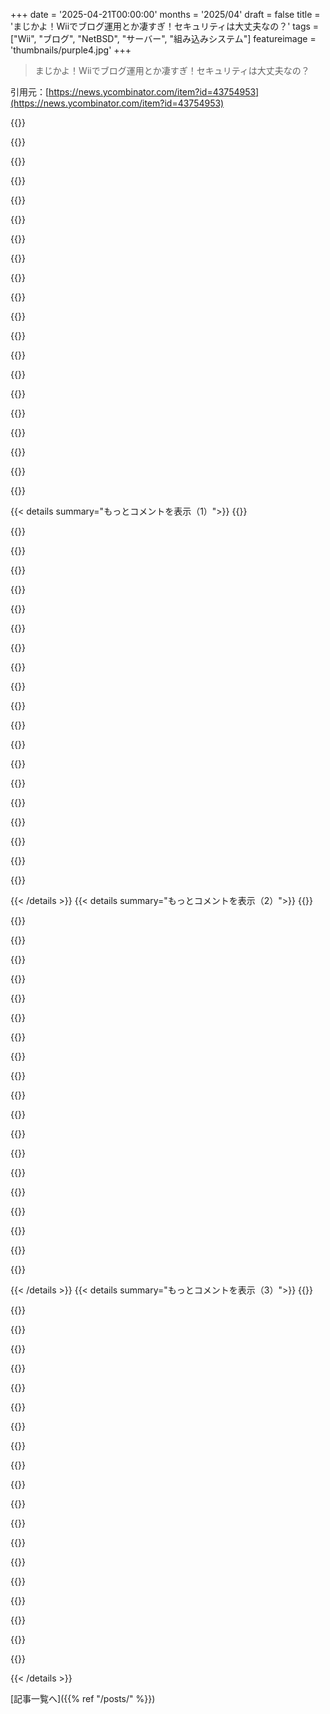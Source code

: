 +++
date = '2025-04-21T00:00:00'
months = '2025/04'
draft = false
title = 'まじかよ！Wiiでブログ運用とか凄すぎ！セキュリティは大丈夫なの？'
tags = ["Wii", "ブログ", "NetBSD", "サーバー", "組み込みシステム"]
featureimage = 'thumbnails/purple4.jpg'
+++

> まじかよ！Wiiでブログ運用とか凄すぎ！セキュリティは大丈夫なの？

引用元：[https://news.ycombinator.com/item?id=43754953](https://news.ycombinator.com/item?id=43754953)

{{<matomeQuote body="知らない人もいるかもだけど、「SSL Added and removed here!」の画像は、2013年にNSAからリークされた、Googleのデータセンター間の暗号化されてない通信を示す図が元ネタなんだって。[1]にソースあるよ。<br>[1] https://arstechnica.com/tech-policy/2013/10/new-docs-show-ns…" userName="tech234a" createdAt="2025-04-21T20:19:24" color="#38d3d3">}}

{{<matomeQuote body="昔、Top Secretの許可持ってて政府の仕事してた教授がいたんだけど、この件はまだ機密解除されてないから言えないんだって。でも授業で、これとそっくりの丸が二つ並んだ図を使って説明してて、気づいた人いたかな。" userName="easterncalculus" createdAt="2025-04-21T23:50:09" color="">}}

{{<matomeQuote body="アメリカ政府が潜水艦とか使ってアメリカ企業の通信をハッキングしてアメリカ国民をスパイしてたって考えると、ヤバすぎじゃない？しかも2013年に大騒ぎにならなかったのが信じられない。" userName="CobrastanJorji" createdAt="2025-04-22T00:44:51" color="">}}

{{<matomeQuote body="当時、明らかに法律破ってる政治家を訴えなかったことが、今の政治家が法律を完全に無視する時代につながったと思う。James Clapperが議会で嘘ついたのに、何の罰もなかったのも同じ。法律に意味がないってわかったから、政治家はやりたい放題になったんだよ。" userName="coldpie" createdAt="2025-04-22T13:14:09" color="#38d3d3">}}

{{<matomeQuote body="Watergate<br>Iran-Contragate<br>イラクのイエローケーキ<br>例はいっぱいあるよね。" userName="canuckintime" createdAt="2025-04-22T16:14:35" color="">}}

{{<matomeQuote body="その:¬)顔は、セキュリティ関連のチャンネルでカスタム絵文字として使うと最高。" userName="jsheard" createdAt="2025-04-21T21:15:54" color="">}}

{{<matomeQuote body="横向きバージョンもあるよ：˙ ͜ʟ˙" userName="indrora" createdAt="2025-04-23T01:54:59" color="">}}

{{<matomeQuote body="トップシークレットのラベルの下に、明らかに急いで書いた図があるのが笑える。" userName="_fat_santa" createdAt="2025-04-21T20:59:01" color="">}}

{{<matomeQuote body="ほとんどの人はどんなことでも軽く扱えると思う。[1]医療現場とか、もっとヤバい組織でも同じことが起きてる（第二次世界大戦の証言とか）。<br>[1] 経験則だけどね。" userName="RestartKernel" createdAt="2025-04-22T01:35:56" color="">}}

{{<matomeQuote body="デザイン面接みたい。" userName="pyfon" createdAt="2025-04-21T21:11:03" color="">}}

{{<matomeQuote body="SSL追加したり削除したりしてたんだって！<br>あとCloudFlareも！" userName="encom" createdAt="2025-04-21T21:48:18" color="">}}

{{<matomeQuote body="Cloudflareって昔は暗号化されてないバックエンドもサポートしてたけど、今はオリジンサーバーにもSSLを推奨してるよね。Cloudflare署名の「オリジン証明書」を使うこともあるけど、結局SSLだもんね。" userName="carlhjerpe" createdAt="2025-04-22T12:35:01" color="">}}

{{<matomeQuote body="そのシャツ、昔持ってたんだけど、どこ行っちゃったかなー。<br>https://philkast.com/2013/10/30/spying-tshirt.html" userName="conradev" createdAt="2025-04-22T02:35:50" color="">}}

{{<matomeQuote body="Wiiのステータスページ見てて一番驚いたのは、RAMが88MBしかないこと。SoCに24MB内蔵されてて、GDDR3が64MBだって。<br>ntpdがシステムメモリの15%も使ってたってことは、約13MBも使ってたってことだよね。時間サーバーの数を減らせば改善するかな？俺のシステムだと、debian poolから9個くらいのサーバーを追跡してるみたい。<br>XBox 360は当時でも512MBもあったのに、Wiiはすごいよね。" userName="spauka" createdAt="2025-04-22T01:01:37" color="#ff33a1">}}

{{<matomeQuote body="1995年頃の最初のNetBSDボックスを思い出すなー。4-8MBのRAMでメールサーバー、自作のウェブメールサーバー、複数のユーザーがログインしてMUDやIRCで遊んでたんだから。" userName="qingcharles" createdAt="2025-04-27T01:40:51" color="#ff33a1">}}

{{<matomeQuote body="＞NetBSDを再起動すると、NetBSDアプリだけじゃなくてコンソール全体が再起動して、カーネルパッチやシステムアップデートの後にWiiメニューに戻っちゃうんだよね。”<br>Priiloaderをインストールして、Homebrew ChannelかNetBSDの.dolファイルを自動起動するようにすれば回避できるよ。" userName="greeniskool" createdAt="2025-04-21T20:04:56" color="#45d325">}}

{{<matomeQuote body="24年以上前のプロジェクトを思い出した。誰かがGBA用のウェブサーバーを作ったんだよね。<br>当時は魔法みたいに思えて、よくそのサイトを見てたなー。<br>https://web.archive.org/web/20030204043536/http://fivemouse...." userName="janvdberg" createdAt="2025-04-22T05:24:37" color="">}}

{{<matomeQuote body="こういうのめっちゃ好き！昔、家のRobot Vacuumのdockerコンテナでブログをホストしてたんだよね。Vacuumがベッドの下に入ってwifi信号をロストして、アプタイムアラートが来るようになったから、まともなホストに変えたけど！" userName="kn100" createdAt="2025-04-22T01:47:26" color="#ff33a1">}}

{{<matomeQuote body="え、マジで？どうやったのかマジで教えてほしいんだけど！" userName="skiman10" createdAt="2025-04-22T03:01:56" color="#45d325">}}

{{<matomeQuote body="Wiiのhomebrewの経験からすると、小さいSDカードの信頼性の問題は、exploit後にUSB thumbdriveに交換すれば解決できるかも。ポートは2.0だけど、プロセッサがボトルネックになるだろうし。" userName="joseda-hg" createdAt="2025-04-21T19:09:28" color="#ff5733">}}

{{< details summary="もっとコメントを表示（1）">}}
{{<matomeQuote body="FYI。Photo Boothの代わりにQuicktime Playerで「新規ムービー収録」を使えば、画像の反転問題を解決できると思うよ。" userName="sadeshmukh" createdAt="2025-04-21T21:14:10" color="#ff5c5c">}}

{{<matomeQuote body="うん、OBSでもいいね。" userName="mattl" createdAt="2025-04-22T05:16:34" color="">}}

{{<matomeQuote body="＞macOSのPhoto Boothでキャプチャカード使ってたんだけど、ビデオフィードの反転を無効にできなかったんだよね。<br>OBSを使って。" userName="RockRobotRock" createdAt="2025-04-21T19:19:41" color="">}}

{{<matomeQuote body="Photo Booth使ってたのが意外だった。iOSデバイスみたいにQuickTime Playerで録画すると思ってた。" userName="macshome" createdAt="2025-04-21T20:25:36" color="">}}

{{<matomeQuote body="パフォーマンスは悪くないね。NintendoのTCPスタックを使ってないのは明らかだ。Wiiのはマジで酷かったから。" userName="jandrese" createdAt="2025-04-21T19:58:14" color="#45d325">}}

{{<matomeQuote body="Nintendoのネットワーキングは、どのゲーム機でもなぜかイマイチなんだよね。" userName="Starlevel004" createdAt="2025-04-21T21:22:08" color="">}}

{{<matomeQuote body="ニンテンドーのマイナーな機能に関わる、最高にひどい経験をしたことがあるんだ。<br>ネットワーキングっていうのはコンソールスタックのことだと思うけど、それなら経験あるよ…うん、マジで良くない。ウェブサービスも（10年以上前だから、今はマシになってるといいけど）マジで酷かった。<br>当時も今も思うのは、彼らはあんまり気にしてないみたいで、ゲームと差別化されたハードウェアでイノベーションを起こすことに集中してるってこと。<br>若い頃の俺は「時代遅れ」だって思ってたけど、今はリスペクトしてる。" userName="addisonj" createdAt="2025-04-21T22:13:50" color="#38d3d3">}}

{{<matomeQuote body="昔はNintendo Switchのために全てのUDPポートを開放しろって言ってたよね。今は1024から65535を開放しろって言うだけになった。" userName="goosedragons" createdAt="2025-04-21T22:45:50" color="">}}

{{<matomeQuote body="信じない人のためにソース：https://en-americas-support.nintendo.com/app/answers/detail/…<br>(「PCまたはスマートデバイスで」の4番目のポイント)" userName="tom1337" createdAt="2025-04-21T23:40:02" color="">}}

{{<matomeQuote body="＞当時も今も変わらないのは、彼らはあまり気にしていないように見えるってこと。ゲームと差別化されたハードウェアでイノベーションを起こすことに集中してるんだよね。＜br>そういうことを専門とする会社にネットワーク関連のニーズをアウトソースすればいいのにって思うよね。" userName="yellowapple" createdAt="2025-04-22T01:07:24" color="">}}

{{<matomeQuote body="優先順位を尊重するよ。最高のウェブサービスは必要なくて、マリオカートオンラインをプレイするのに十分であればいいんだから。" userName="SuperHeavy256" createdAt="2025-04-21T22:23:34" color="#ff33a1">}}

{{<matomeQuote body="興味深いね！当時何がそんなに酷かったのか、もっと詳しく教えてくれないかな？(Nintendoの弁護士は読まないで)" userName="hamish-b" createdAt="2025-04-21T23:02:21" color="">}}

{{<matomeQuote body="WiiのTCPスタックに割り当てられたメモリがすごく少なかったから、ほとんどウィンドウを開けなかったし、bandwidth delay productも小さかったんだよね。だから、ローカルネットワークとNintendoのサーバーに十分な帯域幅があっても、システムのアップデートに時間がかかったんだ。<br>サーバーの実装も悪くて、TCP PEPs[1]をサーバーの前に設置して、なんとか許容できるパフォーマンスを得たらしい。<br>WiiはFast Ethernet(100Mbps)ポートを最大限に活用できる計算能力とメモリを持ってるのに、設計上の問題で実際には1Mbpsも出せなかったんだ。システムのアップデートが大きくなるにつれて、この問題が深刻になってきてたんだよね。<br>[1] https://en.wikipedia.org/wiki/Performance-enhancing_proxy" userName="jandrese" createdAt="2025-04-22T02:16:35" color="#785bff">}}

{{<matomeQuote body="Wiiは専用のARMプロセッサ(コミュニティではIOSと呼ばれてる)で別のOSを実行してて、ディスクアクセス、内部/外部ストレージ、特にネットワークなど、デバイスの入出力の大部分を担当してたんだ。TCP/IPスタックは完全にそこで実装されてたんだよね。<br>IOSはメインCPUより弱いCPUで動作するけど、メインシステムのメモリの一部に(排他的に使用するために)アクセスできたんだ。でも、メインCPUで実行されてるゲームを邪魔しないように、通常は12〜16MBだったんだ(https://wiibrew.org/wiki/Memory_map)。<br>メインPPC CPUで実行されてるコードは、ほとんどのIO関連ハードウェアに直接アクセスできなかったんだ(GPU/ディスプレイ出力と有線コントローラーだけ)。だからLinuxポートもIOSを介してハードウェアアクセスをプロキシする必要があったんだ。でも、完全なブートプロセスをリバースエンジニアリングした後、特別なレジスタを介してフルアクセスを可能にする代替IOSを作成することができたんだ(https://wiibrew.org/wiki/MINI)。" userName="hueho" createdAt="2025-04-22T13:38:57" color="#ff33a1">}}

{{<matomeQuote body="＞当時も今も変わらないのは、彼らはあまり気にしていないように見えるってこと。ゲームと差別化されたハードウェアでイノベーションを起こすことに集中してるんだよね。＜br>マルチプレイヤーゲームでイノベーションを起こして、pingが100msくらいのwifiチップを搭載するのは、目標が矛盾してるように思える。" userName="Starlevel004" createdAt="2025-04-22T19:58:24" color="">}}

{{<matomeQuote body="WFCのコードはちょっと古いし、セキュリティも甘いんだよね。WiiのDNS設定を変更するだけでWFCゲーム(マリオカートWii)をプレイできるバグがあって…。証明書の特定のフィールドを設定すると、無効な証明書でもOKになっちゃうんだ。(これは韓国版で修正済)<br>もう一つは、ネットワークライブラリにバッファオーバーランによるRCEがあって、最初のメッセージの長さをチェックせずにデータをコピーしちゃうんだ。<br>だから、DNS設定を特定のDNSサーバーに変更してマリオカートWiiを起動するだけで、WFCサーバーへのDNSルックアップが行われ、不正な証明書の検証をパスして、エクスプロイトを含むメッセージを受信してゲームをパッチできるんだ。<br>WFCが終了して11年経っても、Wiiのゲーム(たぶんマリオカートWii)をオンラインでプレイできるんだよ。" userName="jkrejcha" createdAt="2025-04-21T20:55:28" color="#38d3d3">}}

{{<matomeQuote body="細かいことを言うようだけど、CaddyインスタンスをWiiに移動するか削除するまでは、ブログは完全にWiiでホストされてないよ！<br>ナイスワーク。" userName="bennydog224" createdAt="2025-04-21T19:29:52" color="">}}

{{<matomeQuote body="作者はTLSを無効にすればよかったのに！そうすれば、完全にWiiでホストされたウェブサイトになったのに！" userName="Wowfunhappy" createdAt="2025-04-21T20:15:02" color="">}}

{{<matomeQuote body="lol、rare wowfun sightingで嬉しくなった(nacho@atmosphirよりこんにちは)" userName="pedroslopez" createdAt="2025-04-21T20:42:17" color="">}}

{{<matomeQuote body="😊" userName="Wowfunhappy" createdAt="2025-04-22T10:54:26" color="">}}


{{< /details >}}
{{< details summary="もっとコメントを表示（2）">}}
{{<matomeQuote body="この投稿についてfediverseでライターが告知してたんだけど、それがフィードに流れてきてマジ笑った。" userName="OuterVale" createdAt="2025-04-22T01:35:44" color="#38d3d3">}}

{{<matomeQuote body="ハグされた。<br>もしかしたら次の投稿は「Blog is hosted on a Nintendo Wii (running Varnish)」って言うかもね。" userName="benwilber0" createdAt="2025-04-21T18:57:51" color="">}}

{{<matomeQuote body="ちょっと抵抗してるね。<br>https://blog.infected.systems/status/ でWiiがどんな感じかplaintextで見れるよ(もし動いてたら。ブログによると15分ごとに更新されるらしい)。<br>https://archive.is/6QvVA" userName="kotaKat" createdAt="2025-04-21T19:25:39" color="#ff5c5c">}}

{{<matomeQuote body="今のところちゃんと表示されるよ。" userName="codetrotter" createdAt="2025-04-21T19:02:15" color="">}}

{{<matomeQuote body="OPはこの瞬間のために準備してたんだね:<br>https://blog.infected.systems/posts/2024-12-04-hugs-of-death…" userName="beeandapenguin" createdAt="2025-04-21T23:02:13" color="#ff5733">}}

{{<matomeQuote body="＞https://blog.infected.systems/posts/2025-04-21-this-blog-is-…<br>WIIでウェブサーバーを動かすブログでこんなに正確に特定されるとは思わなかった。" userName="zoezoezoezoe" createdAt="2025-04-22T14:00:31" color="#785bff">}}

{{<matomeQuote body="https://web.archive.org/web/20250421184947/https://blog.infe…" userName="chandlerswift" createdAt="2025-04-21T19:25:40" color="">}}

{{<matomeQuote body="ロードアベレージがマジ低い(15分で0.06)のすごい。" userName="Bluecobra" createdAt="2025-04-21T20:12:40" color="#ff5733">}}

{{<matomeQuote body="ステータスページ、更新されてないみたいだけど…" userName="cactusplant7374" createdAt="2025-04-21T21:24:20" color="">}}

{{<matomeQuote body="更新頻度によるけど、ステータスページは15分おきにしか更新されないよ。<br>＞簡単なシェルスクリプトを組んで、crontabから15分おきに実行して、システムの統計情報をwebroot内の基本的なHTMLファイルに出力してるんだ。" userName="spauka" createdAt="2025-04-22T00:33:52" color="">}}

{{<matomeQuote body="もう一度確認したら、ちゃんと15分おきに更新されてるね。" userName="Bluecobra" createdAt="2025-04-22T00:35:18" color="">}}

{{<matomeQuote body="これはマジですごい。NESでも同じようなことってできると思う？例えばシンプルなCGIのウェブサイトとか。" userName="allegrotim" createdAt="2025-04-21T19:24:33" color="#ff33a1">}}

{{<matomeQuote body="残念ながら、有効なHTTPレスポンスができるようになる頃には、SNESというより、SNESに何かを接続したような状態になると思う。例えば、オリジナルのFamily Computer Network Systemのアドオンは、モデムとして機能するためだけでも、元のコンソールよりも多くのRAMとCPUパワーを搭載していた。ましてやCGIのような「基本的な」ことなんてね。<br>Wiiはおそらく、これに必要なハードウェアがすべて内蔵されている最初のNintendoコンソールだよ（Nintendo DSでも、RAM拡張パックをGBAスロットに接続せずにLinux + サーバーをメモリに収めることができるかどうかによっては可能かも）。" userName="zamadatix" createdAt="2025-04-21T19:34:56" color="#785bff">}}

{{<matomeQuote body="これは「チート」の線引きに関する興味深い哲学的な議論につながるね。NESはHTTPを処理できるだけの能力があると思う。私はWeb UI（とCGI）を備えた小型のマネージドネットワークスイッチを持っていて、それはスイッチASICに組み込まれた8051で動作している。それができるなら、NESでも不可能ではないと思う。難しいのはストレージとI/Oだ。<br>これは純粋に理論的な話だけど、6522を使ってSPIをbitbangすれば、SDカードとEthernetコントローラー（Wiznet W5500のようなチップ）を追加できる可能性がある。少量のSRAM（〜16/32Kbit）とローダーROMを追加すれば、カートリッジスロットだけでNESを汎用コンピュータにできる。必要に応じて、拡張スロットから割り込みを奪うこともできる。<br>W5500にはTCP/IPスタックが内蔵されているから、「チート」とみなされるかもしれないけど、個人的にはNESがサイトをホストしていると言ってもいいと思う。<br>6522を使ったSPIのBitbangingについてはこちら：https://wilsonminesco.com/6502primer/potpourri.html#BITBANG_..." userName="tyami94" createdAt="2025-04-22T01:49:07" color="#785bff">}}

{{<matomeQuote body="これは絶対に可能だと思う。https://mitxela.com/projects/kiloboot を思い出した。これはEthernetにENC28J60を使ってる。SPIのbitbangはかなり簡単にできると思う。メモリ空間にいくつかのアドレスを割り当ててバスと直接やり取りするようにすれば（もっと簡単にするために、別のシフトレジスタチップを使ってもいい）。画面への書き込みを諦めれば、Ethernet側で何かが起こるまで待機して、リクエストされたパスを読み取り、そのパスに対応するデータをROMから取り出して送り返せばいい。" userName="voidUpdate" createdAt="2025-04-22T08:10:29" color="#ff33a1">}}

{{<matomeQuote body="＞Wiiはおそらく、これに必要なハードウェアがすべて内蔵されている最初のNintendoコンソール<br>アクセサリーが必要だったとしても、N64 Disk DriveかGameCubeネットワークアダプターでもできたかもしれない。どちらもネットワークインターフェースで、システムにディスパッチしてた。<br>N64 Disk Driveは面白いケースだね。ストレージメディアはフロッピーディスクドライブのようなものだし。モデムで接続するから、ミドルウェアが必要になるだろうけど。<br>Super Nintendoにもネットワークアダプターがあったし、NESとSNESには日本で衛星ネットワークアダプターがあった。Game Boyにもネットワークアダプターがあったと思う。それがどう機能するか、ハードウェア/ソフトウェアにどれだけの制御を委ねるかはわからない。<br>[1] https://en.wikipedia.org/wiki/64DD<br>[2] https://en.wikipedia.org/wiki/Satellaview" userName="echelon" createdAt="2025-04-21T19:48:40" color="#45d325">}}

{{<matomeQuote body="衛星統合については間違ってた。[1]ダイヤルアップだった。<br>Game Boy Pocketでも同じような試みがあった記憶があるけど、市場に出なかったかもしれない。<br>[1] https://en.wikipedia.org/wiki/Family_Computer_Network_System" userName="echelon" createdAt="2025-04-21T22:02:28" color="">}}

{{<matomeQuote body="GenesisもSega Channelあったよね確か？" userName="Klonoar" createdAt="2025-04-22T02:35:31" color="">}}

{{<matomeQuote body="これAtari 2600のGraduate Computer思い出すわー。残念ながら今リンク見つけられないんだよね。家帰ったら探してみる。" userName="athom" createdAt="2025-04-21T19:53:33" color="">}}

{{<matomeQuote body="参考リンクだよー。<br>・http://www.atarihq.com/museum/2678/graduate.html<br>・https://atarimuseum.ctrl-alt-rees.com/videogames/consoles/26..." userName="EvanAnderson" createdAt="2025-04-21T22:35:51" color="#ff33a1">}}


{{< /details >}}
{{< details summary="もっとコメントを表示（3）">}}
{{<matomeQuote body="Evanさん、フォローありがとう！仕事中に書いたから、リンク全部ブロックされちゃって参照できなかったんだよね。ポリシー最近変わったみたいで…。家から見たら、トップページの一番下にあなたの返信が！Googleで有名人だ！" userName="athom" createdAt="2025-04-24T07:51:51" color="#45d325">}}

{{<matomeQuote body="DSが一番最初からWi-Fi対応してるから、色々サポートされてるのかもね。Linuxはちょっと重いかな？" userName="jkrejcha" createdAt="2025-04-21T20:08:35" color="">}}

{{<matomeQuote body="DSLinuxがあるけど、RAM拡張カートリッジが必要。ネットワーク使えるみたいだけど、システムが使う分を除くと8MBしかないんだよね。ツールチェインも古いし。" userName="unleaded" createdAt="2025-04-22T00:22:25" color="#785bff">}}

{{<matomeQuote body="4MBあれば十分でしょ。DSのhomebrewやるなら、3in1持ってれば8MBに拡張できるし。<br>Linux動くかって？Webサーバーなら絶対動くよ。<br>VRAMは置いといて。" userName="immibis" createdAt="2025-04-21T22:26:19" color="#785bff">}}

{{<matomeQuote body="DSLinuxはRAM拡張なしの4MBで動くよ。WebサーバーとかCGIとか色々入れるのは大変だけどね。EZ-Flash V 3-in-1は16MBのPSRAM追加できたんだよ！Operaのブラウザ移植版とか懐かしい。" userName="zamadatix" createdAt="2025-04-21T23:49:06" color="#ff5733">}}

{{<matomeQuote body="DSLinuxってuCLinuxだよね？MMUないから普通のLinuxじゃないと思う。PSRAMだったっけ？Flashだと思ってた。" userName="immibis" createdAt="2025-04-22T08:44:38" color="#ff5733">}}

{{<matomeQuote body="uClinuxもLinuxだよ。MMUなしで動く機能も2.x系でmainlineにmergeされたし。<br>> https://lwn.net/Articles/14823/<br>EZ-Flash V 3-in-1は、16MBのPSRAMに加えて、64MBか128MBのNOR flashも搭載してた（revisionによる）。バッテリーバックアップSRAMもあったね。" userName="zamadatix" createdAt="2025-04-22T12:12:56" color="#ff5733">}}

{{<matomeQuote body="C64でウェブサーバー動かせるなら、理論的にはNESでもいけるはずだけど、RAMがネックだな。NES64ってプロジェクトでC64 OSをNESで動かしてる例もあるし。Famicom Disk System足せばRAM増えるから、C64 LUnix NGを移植できるかも。LUnix NGには実験的なウェブサーバーも入ってるし。つまり、NESでHTTP 1.0サーバーを立てるのも夢じゃないかもね。誰が使うんだって話だけど(笑)。" userName="starkparker" createdAt="2025-04-21T20:24:04" color="">}}

{{<matomeQuote body="裏技的な話だけど、NESのカートリッジにRAMを増設してるゲームもあったりするんだよね。カートリッジスロットからCPUのデータ線とかアドレス線が直接出てるから、割と簡単にできるんだ。" userName="tyami94" createdAt="2025-04-22T01:52:30" color="">}}

{{<matomeQuote body="SNESならFXPAK PRO使ってUSB経由でプロキシできるよ。ただ、激遅だけどね。転送速度がイマイチなんだよね(ファームウェア側の制限かな？)。RAMの特定の位置にパケットを書き込んで、別の位置からパケットを読み出すみたいな感じ。ROMは12MBもあるけど、RAMは128KBしかないのが難点。NESで同じことができるかは不明。everdriveがUSB経由のRAMアクセスに対応してないんだよね(GB*では非対応で残念)。コントローラーポート経由でシリアル通信する方法もあるみたい。" userName="a_t48" createdAt="2025-04-22T03:21:45" color="">}}

{{<matomeQuote body="SNESoIPってのもあるんだね。" userName="a_t48" createdAt="2025-04-22T03:25:53" color="">}}

{{<matomeQuote body="NESで何かやったとしても、それはもうウェブサイトとは言えないんじゃないかな。ジョイスティックポート1と通信したいなら、TCP／IPじゃないし。カスタムプロトコルに接続するためのゲートウェイは、NESよりも高性能になっちゃうだろうし。" userName="Dwedit" createdAt="2025-04-21T20:04:22" color="">}}

{{<matomeQuote body="NESはRAMが2KBしかないし、MMUもない8bit CPUだし、かなり厳しいと思うよ。第5世代(のゲーム機)よりも前の世代は難しいんじゃないかな。" userName="joseda-hg" createdAt="2025-04-21T19:35:47" color="">}}

{{<matomeQuote body="ウェブページとTCPスタックを書き込んだカートリッジを用意して、イーサネットのハードウェアも用意する必要があるけど、メモリ要件を減らすための工夫はできるよ。一度に処理できるパケットは少ないだろうけど、低スペックなハードウェアでもTCPスタックを実装してる例はあるし。TLSは無理だろうけど。TCPはメモリやCPUサイクルが少ないマシンで開発されたんだから。Atari 2600は厳しいかもしれないけど、NESならできるはず。" userName="jandrese" createdAt="2025-04-21T20:04:12" color="">}}

{{<matomeQuote body="拡張とかカスタムソフトウェアを使うよりもシンプルだけど、OPが言ってるような「汎用OSを焼いて、すぐに使えるようにする」のとは程遠い気がするな。" userName="joseda-hg" createdAt="2025-04-21T20:40:41" color="">}}

{{<matomeQuote body="Jupiter Aceは少ないRAMで色々なことができたから、あなどれないよ。シリアル<>PPPの外部モジュールを追加すれば、もっと面白いことができる。" userName="anthk" createdAt="2025-04-21T20:18:43" color="">}}

{{<matomeQuote body="面白いことに、第5世代ではほぼ不可能だけど、第6世代(特にXbox。ほぼPC)では簡単なんだよね。" userName="KeplerBoy" createdAt="2025-04-21T20:47:47" color="">}}

{{<matomeQuote body="6th genの主要なゲーム機は全部、有線Ethernetをサポートしてたんだよね。Xboxだけが標準装備だったけど(PS2スリムもそうだったか)。どれもウェブページを表示できたんじゃないかな。5th genでもできるかもしれないけど、Ethernetがないとモデムかシリアルインターフェースになるから、今だと家の別の高性能なホストに接続する方が確実だよね。Apple Pippinは5th genらしいし、Macみたいなもんだから、Ethernet接続は一番簡単だと思うよ。変なピン配置のPCIスロットだけどね。" userName="toast0" createdAt="2025-04-21T21:43:01" color="">}}

{{<matomeQuote body="うちのスイッチはほとんどがアンマネージドだから、無理だね。DSLとかケーブルモデムならできるかもだけど、ISPが管理してると難しいかも。" userName="toast0" createdAt="2025-04-21T22:55:09" color="">}}

{{<matomeQuote body="めっちゃクールで面白いね。消費電力についてだけど、後のWiiは改善されたみたい。初期のWiiは後期のより“熱い”んだ。" userName="msephton" createdAt="2025-04-22T04:55:40" color="#38d3d3">}}


{{< /details >}}


[記事一覧へ]({{% ref "/posts/" %}})
